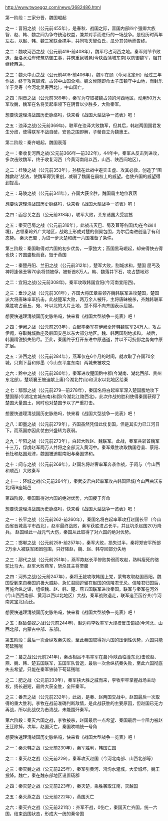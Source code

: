 http://www.twoeggz.com/news/3682486.html

第一阶段：三家分晋，魏国崛起

之一：晋阳之战（公元前455年），是春秋、战国之际，晋国内部四个强卿大族智、赵、韩、魏之间为争夺统治权益，兼并对手而进行的一场战争。是役历时两年左右，以赵、韩、魏三家联合携手，共同攻灭智伯氏，瓜分其领地而告终。

之二：魏攻河西之战（公元前419-前408年），魏军尽占河西之地。秦军则节节败退，至洛水沿岸修筑防御工事，并筑重泉城邑(今陕西蒲城东南)以防御魏军，阻其继续西进。

之三：魏灭中山之战（公元前408-前406年），魏军在顾（今河北定州）经过三年作战，终于攻克顾城，占领中山国全境。魏文侯随即命太子击镇守中山地，而封乐羊于灵寿（今河北灵寿西北），中山国亡。

之四：阴晋之战（公元前389年），秦军为夺取被魏占领的河西地区，动用50万大军攻魏，魏军在名将吴起率领下在阴晋以少胜多，大败秦军。

想要快速理清战国历史脉络吗，快来看《战国大型战争一览表》吧！

之五：浊泽之战(公元前369年)，联军在浊泽大败魏军，但其后，韩赵两国国君发生分歧，使得联军不战自破，安邑之围即解，子罃自立为魏惠王。

第二阶段：秦齐崛起，魏国衰落

之一：秦收复河西之战(公元前366年—前322年)，44年中，秦军从反击到进攻，多次击败魏军，终于收复河西（今黄河南段以西，山西、陕西间地区）。

之二：桂陵之战（公元前353年），孙膑在此战中避实击虚、攻其必救，创造了“围魏救赵”战法，使魏军得到重创，减弱了魏国在霸权上的威望。也使齐国的威望得到提高。

之三：马陵之战（公元前341年），齐国大获全胜，魏国霸主地位衰落

想要快速理清战国历史脉络吗，快来看《战国大型战争一览表》吧！

之四：函谷关之战（公元前318年），联军大败，关东诸国大受震撼

之五：秦灭巴蜀之战（公元前316年），此战击灭巴、蜀及苴等各国(均在今四川境)，占领秦岭外广大地区，战略上形成对楚的侧翼包围，为尔后南进创造了有利态势。 秦灭巴蜀﹐为进一步灭楚和统一六国准备了条件。

第三阶段：秦国取得对六国的初步优势，一家独大；燕国黑马崛起，却来得快去得也快；齐国盛极而衰，毁于燕国

之一：秦楚丹阳、兰田之战（公元前312年），楚军大败，割城求和，楚国 屈丐及裨将逢侯丑等70余将领被俘，被斩首8万人。韩、魏落井下石，攻占楚地邓

之二：宜阳之战(公元前308年)，秦军攻取韩国宜阳(今河南宜阳西)。

之三：垂沙之战（公元前301年），齐国大将匡章率领齐魏韩联军进攻楚国，楚国派大将唐眛率军抗击。此战楚军大败，两万余人被歼，主将唐昧被杀，齐魏韩联军乘胜攻占垂丘、宛、叶以北的大片土地，楚不得不向齐国表示屈服。

想要快速理清战国历史脉络吗，快来看《战国大型战争一览表》吧！

之四：伊阙之战（公元前293年），白起率秦军在伊阙全歼韩魏联军24万人，攻占伊阙，夺取魏城数座及韩国安邑以东大部分地区。魏、韩两国割地求和。 战后，韩国精锐损失殆尽。至此，秦国终于打开东进中原通道，并以不可抗御之势向中原扩展。

之五：济西之战（公元前284年），燕军仅在6个月的时间，就攻取了齐国70余城，只剩下莒和即墨（今山东平度东南）两城未被攻克

之六：黔中之战（公元前280年），秦军进攻楚国黔中郡(今湖南、湖北西部、贵州东北部)，楚顷襄王被迫献上庸(今湖北竹山)和汉水以北地区给秦

之七：鄢郢之战（公元前279—前278年），秦国名将白起率军深入楚国腹地攻下楚国鄢(今湖北宜城东南)和郢(今湖北江陵西北)，此次作战的胜利使得秦国获得了楚国大量国土，同时也对楚国予以了严重打击。

想要快速理清战国历史脉络吗，快来看《战国大型战争一览表》吧！

之八：即墨之战（公元前279年），齐国虽然凭借此仗复国，但是其实力已江河日下。而燕国亦因此仗由兴盛转为衰弱。

之九：华阳之战（公元前273年），白起大败赵、魏联军。此战，秦军共斩首魏军十三万，俘虏赵军两万人并将之全部沉入黄河中。秦军乘胜攻取魏国卷县、蔡阳、长社和赵国观津，魏国被迫献南阳与秦国求和。

之十：阏与之战（公元前269年），赵国名将赵奢率军奔袭作战，于阏与（今山西和顺西）大败秦军

之十一：陉城之战(公元前264年)，秦武安君白起率军攻占韩国陉城(今山西曲沃东北)等9座城邑

第四阶段，秦国取得对六国的绝对优势，六国疲于奔命

想要快速理清战国历史脉络吗，快来看《战国大型战争一览表》吧！

之一：长平之战（公元前262-前260年），秦国名将白起率军攻打赵国长平（今山西省晋城高平市西北），赵军最终战败，秦军获胜进占长平，并且坑杀赵国20万降兵。 赵国经此一战元气大伤，秦国从此取得了对六国的绝对优势。

之二：邯郸之战（公元前259-前257年），秦军大败，损失过半，秦将郑安平所部2万余人被联军团团包围，只好降赵，魏、赵、韩夺回部分失地

之三：鄗代之战（公元前251年），燕军欺赵长平惨败势弱而攻赵，熟料瘦死的骆驼比马大，赵军大败燕军，斩杀其主将栗腹

之四：河外之战(公元前247年），秦将王龁攻取韩国上党，蒙骜攻取赵国晋阳。魏国受到来自秦国的极大威胁，急忙召回逗留在赵国的信陵君无忌。信陵君归国后，再施合纵之谋，组织魏、赵、韩、楚、燕五国联军进攻秦国。联军与秦军在河外(今山西西南部、黄河以西以北地区）大战，秦军战败退走，联军追至函谷关(今河南灵宝北)而还。

想要快速理清战国历史脉络吗，快来看《战国大型战争一览表》吧！

之五：赵破匈奴之战(公元前244年)，赵边将李牧率军大规模反击匈奴(今河北、山西北部，内蒙古中部、东部)。

第五阶段：最后一次合纵攻秦失败，至此秦国取得对六国的压倒性优势，六国只能苟延残喘

之一：蕞之战(公元前241年)，秦丞相吕不韦率军在蕞(今陕西临潼东北)击败赵、燕、魏、韩、楚五国联军，五国军队皆退，最后一次合纵抗秦失败，至此六国彻底失去希望，只能在秦军铁骑下苟延残喘

之二：肥之战（公元前233年），秦军挟大胜之威而来，李牧牢牢掌握战场主动权，扬长避短，最终大获全胜，全歼秦军。

之三：番吾之战（公元前232年），此战，是秦、赵两国交战中，赵国最后一次取得的重大胜利。李牧在战前准确判断敌情，是此战获胜的主要原因，但赵国已无力再战，所以此战仅为击溃战，未能围歼秦军。

第六阶段：秦灭六国之战，李牧被杀，赵国最后一点希望、秦国最后一个阻力被赵王迁除掉，次年，赵国灭亡，秦国吹响统一号角

想要快速理清战国历史脉络吗，快来看《战国大型战争一览表》吧！

之一：秦灭韩之战（公元前230年），秦军胜利，韩国亡国

之二：秦灭赵之战（公元前229），秦军攻灭赵国（今河北南部、山西北部等）

之三：秦灭魏之战（公元前225年），秦军引黄河、鸿沟水灌城，大梁城坏，魏王投降。魏亡，秦在魏东部地区设置砀郡

之四：秦灭楚之战（公元前223年），秦灭楚，乘胜袭取江南，灭越国

之五：秦灭燕之战（公元前222年），燕国灭亡

之六：秦灭齐之战（公元前221年）：齐军不战，0伤亡，秦国灭亡齐国，统一六国，结束战国状态，形成大一统的秦帝国
